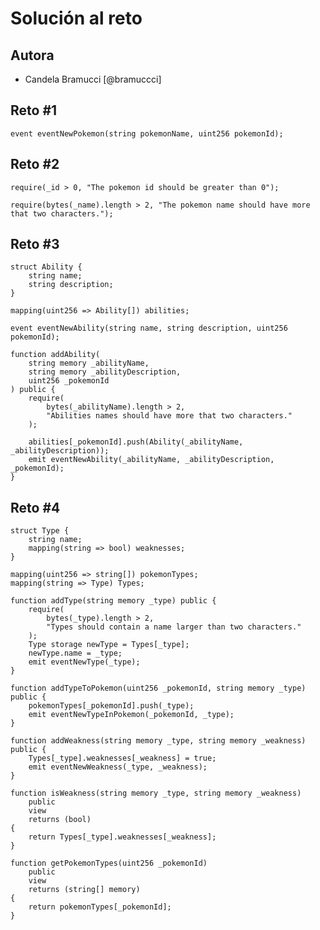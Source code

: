 # Solución al reto

## Autora

-   Candela Bramucci [@bramuccci]

## Reto #1

    event eventNewPokemon(string pokemonName, uint256 pokemonId);

## Reto #2

```
require(_id > 0, "The pokemon id should be greater than 0");

require(bytes(_name).length > 2, "The pokemon name should have more that two characters.");
```

## Reto #3

    struct Ability {
        string name;
        string description;
    }

    mapping(uint256 => Ability[]) abilities;

    event eventNewAbility(string name, string description, uint256 pokemonId);

    function addAbility(
        string memory _abilityName,
        string memory _abilityDescription,
        uint256 _pokemonId
    ) public {
        require(
            bytes(_abilityName).length > 2,
            "Abilities names should have more that two characters."
        );

        abilities[_pokemonId].push(Ability(_abilityName, _abilityDescription));
        emit eventNewAbility(_abilityName, _abilityDescription, _pokemonId);
    }

## Reto #4

    struct Type {
        string name;
        mapping(string => bool) weaknesses;
    }

    mapping(uint256 => string[]) pokemonTypes;
    mapping(string => Type) Types;

    function addType(string memory _type) public {
        require(
            bytes(_type).length > 2,
            "Types should contain a name larger than two characters."
        );
        Type storage newType = Types[_type];
        newType.name = _type;
        emit eventNewType(_type);
    }

    function addTypeToPokemon(uint256 _pokemonId, string memory _type) public {
        pokemonTypes[_pokemonId].push(_type);
        emit eventNewTypeInPokemon(_pokemonId, _type);
    }

    function addWeakness(string memory _type, string memory _weakness) public {
        Types[_type].weaknesses[_weakness] = true;
        emit eventNewWeakness(_type, _weakness);
    }

    function isWeakness(string memory _type, string memory _weakness)
        public
        view
        returns (bool)
    {
        return Types[_type].weaknesses[_weakness];
    }

    function getPokemonTypes(uint256 _pokemonId)
        public
        view
        returns (string[] memory)
    {
        return pokemonTypes[_pokemonId];
    }
